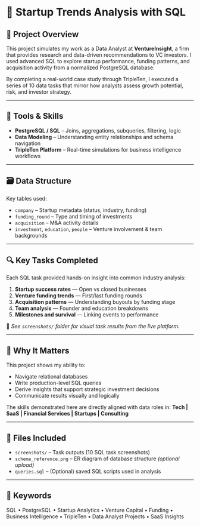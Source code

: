 # 🚀 Startup Trends Analysis with SQL

## 📌 Project Overview
This project simulates my work as a Data Analyst at **VentureInsight**, a firm that provides research and data-driven recommendations to VC investors. I used advanced SQL to explore startup performance, funding patterns, and acquisition activity from a normalized PostgreSQL database.

By completing a real-world case study through TripleTen, I executed a series of 10 data tasks that mirror how analysts assess growth potential, risk, and investor strategy.

---

## 🧰 Tools & Skills
- **PostgreSQL / SQL** – Joins, aggregations, subqueries, filtering, logic
- **Data Modeling** – Understanding entity relationships and schema navigation
- **TripleTen Platform** – Real-time simulations for business intelligence workflows

---

## 🗃️ Data Structure
Key tables used:
- `company` – Startup metadata (status, industry, funding)
- `funding_round` – Type and timing of investments
- `acquisition` – M&A activity details
- `investment`, `education`, `people` – Venture involvement & team backgrounds

---

## 🔍 Key Tasks Completed
Each SQL task provided hands-on insight into common industry analysis:

1. **Startup success rates** — Open vs closed businesses
2. **Venture funding trends** — First/last funding rounds
3. **Acquisition patterns** — Understanding buyouts by funding stage
4. **Team analysis** — Founder and education breakdowns
5. **Milestones and survival** — Linking events to performance

📸 *See `screenshots/` folder for visual task results from the live platform.*

---

## 💼 Why It Matters
This project shows my ability to:
- Navigate relational databases
- Write production-level SQL queries
- Derive insights that support strategic investment decisions
- Communicate results visually and logically

The skills demonstrated here are directly aligned with data roles in:
**Tech | SaaS | Financial Services | Startups | Consulting**

---

## 📁 Files Included
- `screenshots/` – Task outputs (10 SQL task screenshots)
- `schema_reference.png` – ER diagram of database structure *(optional upload)*
- `queries.sql` – (Optional) saved SQL scripts used in analysis

---

## 🔑 Keywords
SQL • PostgreSQL • Startup Analytics • Venture Capital • Funding • Business Intelligence • TripleTen • Data Analyst Projects • SaaS Insights

